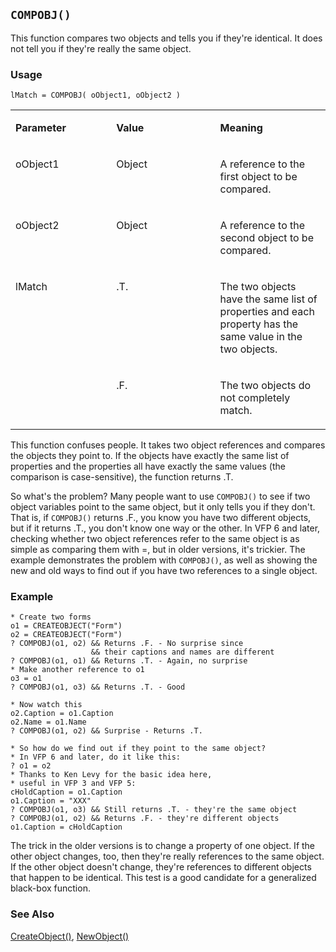 ## `COMPOBJ()`

This function compares two objects and tells you if they're identical. It does not tell you if they're really the same object.

### Usage

```foxpro
lMatch = COMPOBJ( oObject1, oObject2 )
```
<table>
<tr>
  <td width="32%" valign="top">
  <p><b>Parameter</b></p>
  </td>
  <td width="23%" valign="top">
  <p><b>Value</b></p>
  </td>
  <td width="45%" valign="top">
  <p><b>Meaning</b></p>
  </td>
 </tr>
<tr>
  <td width="32%" valign="top">
  <p>oObject1</p>
  </td>
  <td width="23%" valign="top">
  <p>Object</p>
  </td>
  <td width="45%" valign="top">
  <p>A reference to the first object to be compared.</p>
  </td>
 </tr>
<tr>
  <td width="32%" valign="top">
  <p>oObject2</p>
  </td>
  <td width="23%" valign="top">
  <p>Object</p>
  </td>
  <td width="45%" valign="top">
  <p>A reference to the second object to be compared.</p>
  </td>
 </tr>
<tr>
  <td width="32%" rowspan="2" valign="top">
  <p>lMatch</p>
  </td>
  <td width="23%" valign="top">
  <p>.T.</p>
  </td>
  <td width="45%" valign="top">
  <p>The two objects have the same list of properties and each property has the same value in the two objects.</p>
  </td>
 </tr>
<tr>
  <td width="33%" valign="top">
  <p>.F.</p>
  </td>
  <td width="67%" valign="top">
  <p>The two objects do not completely match.</p>
  </td>
 </tr>
</table>

This function confuses people. It takes two object references and compares the objects they point to. If the objects have exactly the same list of properties and the properties all have exactly the same values (the comparison is case-sensitive), the function returns .T.

So what's the problem? Many people want to use `COMPOBJ()` to see if two object variables point to the same object, but it only tells you if they don't. That is, if `COMPOBJ()` returns .F., you know you have two different objects, but if it returns .T., you don't know one way or the other. In VFP 6 and later, checking whether two object references refer to the same object is as simple as comparing them with =, but in older versions, it's trickier. The example demonstrates the problem with `COMPOBJ()`, as well as showing the new and old ways to find out if you have two references to a single object.

### Example

```foxpro
* Create two forms
o1 = CREATEOBJECT("Form")
o2 = CREATEOBJECT("Form")
? COMPOBJ(o1, o2) && Returns .F. - No surprise since
                  && their captions and names are different
? COMPOBJ(o1, o1) && Returns .T. - Again, no surprise
* Make another reference to o1
o3 = o1
? COMPOBJ(o1, o3) && Returns .T. - Good

* Now watch this
o2.Caption = o1.Caption
o2.Name = o1.Name
? COMPOBJ(o1, o2) && Surprise - Returns .T.

* So how do we find out if they point to the same object?
* In VFP 6 and later, do it like this:
? o1 = o2
* Thanks to Ken Levy for the basic idea here,
* useful in VFP 3 and VFP 5:
cHoldCaption = o1.Caption
o1.Caption = "XXX"
? COMPOBJ(o1, o3) && Still returns .T. - they're the same object
? COMPOBJ(o1, o2) && Returns .F. - they're different objects
o1.Caption = cHoldCaption
```

The trick in the older versions is to change a property of one object. If the other object changes, too, then they're really references to the same object. If the other object doesn't change, they're references to different objects that happen to be identical. This test is a good candidate for a generalized black-box function.

### See Also

[CreateObject()](s4g347.md), [NewObject()](s4g347.md)